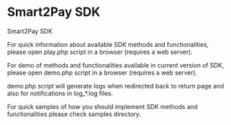 # Smart2Pay SDK

Smart2Pay SDK

For quick information about available SDK methods and functionalities, please open play.php script in a browser (requires a web server).

For demo of methods and functionalities available in current version of SDK, please open demo.php script in a browser (requires a web server).

demo.php script will generate logs when redirected back to return page and also for notifications in log_*.log files. 

For quick samples of how you should implement SDK methods and functionalities please check samples directory.
